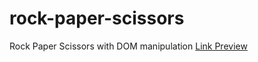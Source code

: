 # rock-paper-scissors

Rock Paper Scissors with DOM manipulation
[Link Preview](https://lorenzogiambellini.github.io/rock-paper-scissors/)
